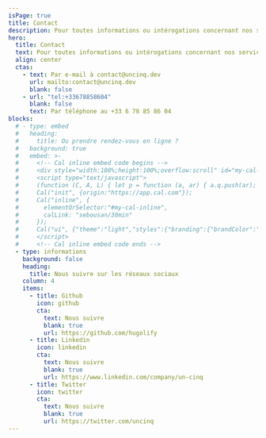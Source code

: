 ```yaml
---
isPage: true
title: Contact
description: Pour toutes informations ou intérogations concernant nos services ou nos solutions.
hero:
  title: Contact
  text: Pour toutes informations ou intérogations concernant nos services ou nos solutions.
  align: center
  ctas:
    - text: Par e-mail à contact@uncinq.dev
      url: mailto:contact@uncinq.dev
      blank: false
    - url: "tel:+33678858604"
      blank: false
      text: Par téléphone au +33 6 78 85 86 04
blocks:
  # - type: embed
  #   heading:
  #     title: Ou prendre rendez-vous en ligne ?
  #   background: true
  #   embed: >-
  #     <!-- Cal inline embed code begins -->
  #     <div style="width:100%;height:100%;overflow:scroll" id="my-cal-inline"></div>
  #     <script type="text/javascript">
  #     (function (C, A, L) { let p = function (a, ar) { a.q.push(ar); }; let d = C.document; C.Cal = C.Cal || function () { let cal = C.Cal; let ar = arguments; if (!cal.loaded) { cal.ns = {}; cal.q = cal.q || []; d.head.appendChild(d.createElement("script")).src = A; cal.loaded = true; } if (ar[0] === L) { const api = function () { p(api, arguments); }; const namespace = ar[1]; api.q = api.q || []; typeof namespace === "string" ? (cal.ns[namespace] = api) && p(api, ar) : p(cal, ar); return; } p(cal, ar); }; })(window, "https://app.cal.com/embed/embed.js", "init");
  #     Cal("init", {origin:"https://app.cal.com"});
  #     Cal("inline", {
  #       elementOrSelector:"#my-cal-inline",
  #       calLink: "sebousan/30min"
  #     });
  #     Cal("ui", {"theme":"light","styles":{"branding":{"brandColor":"#060c84"}}});
  #     </script>
  #     <!-- Cal inline embed code ends -->
  - type: informations
    background: false
    heading:
      title: Nous suivre sur les réseaux sociaux
    column: 4
    items:
      - title: Github
        icon: github
        cta:
          text: Nous suivre
          blank: true
          url: https://github.com/hugolify
      - title: Linkedin
        icon: linkedin
        cta:
          text: Nous suivre
          blank: true
          url: https://www.linkedin.com/company/un-cinq
      - title: Twitter
        icon: twitter
        cta:
          text: Nous suivre
          blank: true
          url: https://twitter.com/uncinq
---
```

